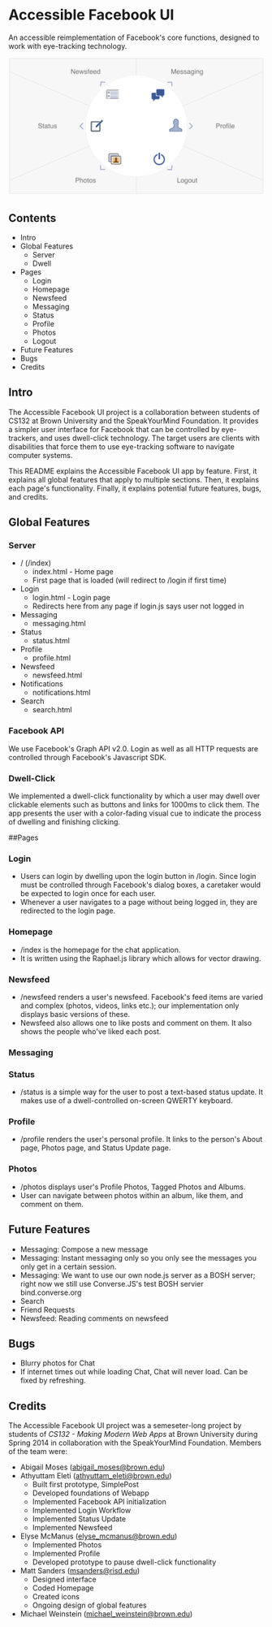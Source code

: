 Accessible Facebook UI
====================

An accessible reimplementation of Facebook's core functions, designed to work with eye-tracking technology.

![Accessible Facebook UI Homepage](screenshot_homepage.png "Accessible Facebook UI Homepage")

## Contents
- Intro
- Global Features
	- Server
	- Dwell
- Pages	
	- Login
	- Homepage
	- Newsfeed
	- Messaging
	- Status
	- Profile
	- Photos
	- Logout
- Future Features
- Bugs
- Credits

## Intro
The Accessible Facebook UI project is a collaboration between students of CS132 at Brown University and the SpeakYourMind Foundation. It provides a simpler user interface for Facebook that can be controlled by eye-trackers, and uses dwell-click technology. The target users are clients with disabilities that force them to use eye-tracking software to navigate computer systems.

This README explains the Accessible Facebook UI app by feature. First, it explains all global features that apply to multiple sections. Then, it explains each page's functionality. Finally, it explains potential future features, bugs, and credits.

## Global Features

### Server

- / (/index)
	- index.html - Home page
	- First page that is loaded (will redirect to /login if first time)
- Login
	- login.html - Login page
	- Redirects here from any page if login.js says user not logged in
- Messaging
	- messaging.html
- Status
	- status.html
- Profile
	- profile.html
- Newsfeed
	- newsfeed.html
- Notifications
	- notifications.html
- Search
	- search.html

### Facebook API
We use Facebook's Graph API v2.0. Login as well as all HTTP requests are controlled through Facebook's Javascript SDK.

### Dwell-Click
We implemented a dwell-click functionality by which a user may dwell over clickable elements such as buttons and links for 1000ms to click them. The app presents the user with a color-fading visual cue to indicate the process of dwelling and finishing clicking.

##Pages

### Login
- Users can login by dwelling upon the login button in /login. Since login must be controlled through Facebook's dialog boxes, a caretaker would be expected to login once for each user.
- Whenever a user navigates to a page without being logged in, they are redirected to the login page.

### Homepage
- /index is the homepage for the chat application.
- It is written using the Raphael.js library which allows for vector drawing.

### Newsfeed
- /newsfeed renders a user's newsfeed. Facebook's feed items are varied and complex (photos, videos, links etc.); our implementation only displays basic versions of these.
- Newsfeed also allows one to like posts and comment on them. It also shows the people who've liked each post.

### Messaging

### Status
- /status is a simple way for the user to post a text-based status update. It makes use of a dwell-controlled on-screen QWERTY keyboard.

### Profile
- /profile renders the user's personal profile. It links to the person's About page, Photos page, and Status Update page.

### Photos
- /photos displays user's Profile Photos, Tagged Photos and Albums.
- User can navigate between photos within an album, like them, and comment on them.

## Future Features
- Messaging: Compose a new message
- Messaging: Instant messaging only so you only see the messages you only get in a certain session.
- Messaging: We want to use our own node.js server as a BOSH server; right now we still use Converse.JS's test BOSH servier bind.converse.org
- Search
- Friend Requests
- Newsfeed: Reading comments on newsfeed

## Bugs
- Blurry photos for Chat
- If internet times out while loading Chat, Chat will never load. Can be fixed by refreshing.

## Credits
The Accessible Facebook UI project was a semeseter-long project by students of *CS132 - Making Modern Web Apps* at Brown University during Spring 2014 in collaboration with the SpeakYourMind Foundation. Members of the team were:

- Abigail Moses (abigail_moses@brown.edu)
- Athyuttam Eleti (athyuttam_eleti@brown.edu)
	- Built first prototype, SimplePost
	- Developed foundations of Webapp
	- Implemented Facebook API initialization
	- Implemented Login Workflow
	- Implemented Status Update
	- Implemented Newsfeed
- Elyse McManus (elyse_mcmanus@brown.edu)
	- Implemented Photos
	- Implemented Profile
	- Developed prototype to pause dwell-click functionality
- Matt Sanders (msanders@risd.edu)
	- Designed interface
	- Coded Homepage
	- Created icons
	- Ongoing design of global features
- Michael Weinstein (michael_weinstein@brown.edu)
